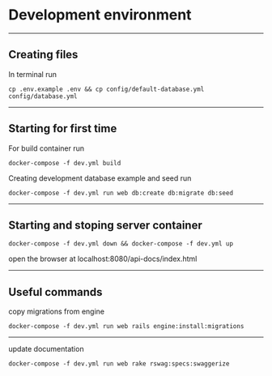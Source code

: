 # Development environment

---

## Creating files

In terminal run

```(script)
cp .env.example .env && cp config/default-database.yml config/database.yml
```

---

## Starting for first time

For build container run

```(script)
docker-compose -f dev.yml build
```

Creating development database example and seed run

```(script)
docker-compose -f dev.yml run web db:create db:migrate db:seed
```

---

## Starting and stoping server container

```(script)
docker-compose -f dev.yml down && docker-compose -f dev.yml up
```

open the browser at localhost:8080/api-docs/index.html

---

## Useful commands

copy migrations from engine

```(script)
docker-compose -f dev.yml run web rails engine:install:migrations

```

---

update documentation

```(script)
docker-compose -f dev.yml run web rake rswag:specs:swaggerize
```
